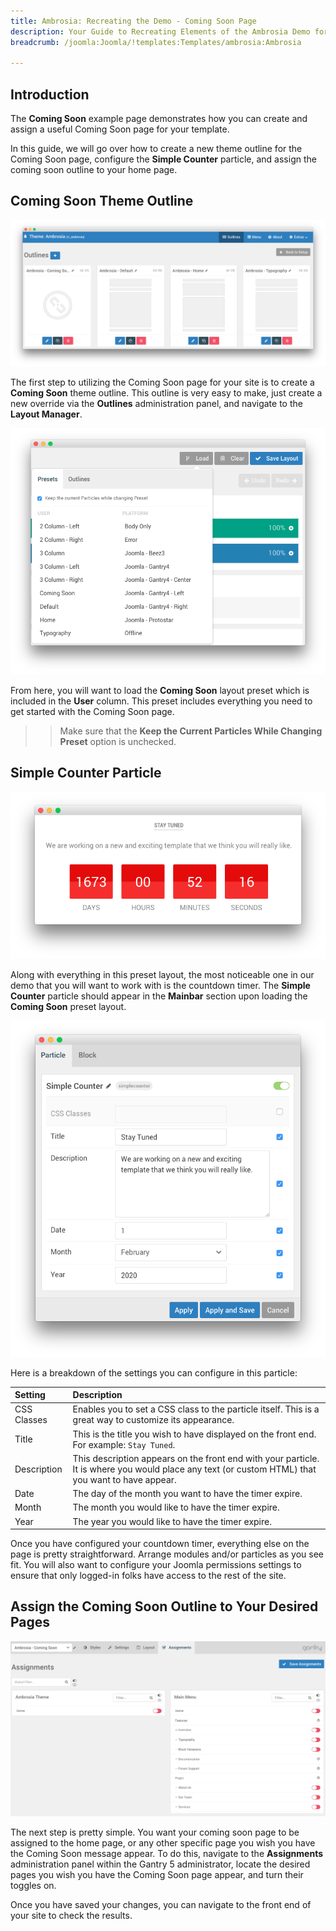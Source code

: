 ```yaml
---
title: Ambrosia: Recreating the Demo - Coming Soon Page
description: Your Guide to Recreating Elements of the Ambrosia Demo for Joomla
breadcrumb: /joomla:Joomla/!templates:Templates/ambrosia:Ambrosia

---
```


## Introduction

The **Coming Soon** example page demonstrates how you can create and assign a useful Coming Soon page for your template. 

In this guide, we will go over how to create a new theme outline for the Coming Soon page, configure the **Simple Counter** particle, and assign the coming soon outline to your home page.

## Coming Soon Theme Outline

![Coming Soon](assets/comingsoon_1.png)

The first step to utilizing the Coming Soon page for your site is to create a **Coming Soon** theme outline. This outline is very easy to make, just create a new override via the **Outlines** administration panel, and navigate to the **Layout Manager**. 

![Coming Soon](assets/comingsoon_2.png)

From here, you will want to load the **Coming Soon** layout preset which is included in the **User** column. This preset includes everything you need to get started with the Coming Soon page.

>> Make sure that the **Keep the Current Particles While Changing Preset** option is unchecked.

## Simple Counter Particle

![Simple Counter](assets/comingsoon_4.png)

Along with everything in this preset layout, the most noticeable one in our demo that you will want to work with is the countdown timer. The **Simple Counter** particle should appear in the **Mainbar** section upon loading the **Coming Soon** preset layout. 

![Simple Counter](assets/comingsoon_3.png)

Here is a breakdown of the settings you can configure in this particle:

| Setting     | Description                                                                                                                                       |
| :-----      | :-----                                                                                                                                            |
| CSS Classes | Enables you to set a CSS class to the particle itself. This is a great way to customize its appearance.                                           |
| Title       | This is the title you wish to have displayed on the front end. For example: `Stay Tuned`.                                                         |
| Description | This description appears on the front end with your particle. It is where you would place any text (or custom HTML) that you want to have appear. |
| Date        | The day of the month you want to have the timer expire.                                                                                           |
| Month       | The month you would like to have the timer expire.                                                                                                |
| Year        | The year you would like to have the timer expire.                                                                                                 |

Once you have configured your countdown timer, everything else on the page is pretty straightforward. Arrange modules and/or particles as you see fit. You will also want to configure your Joomla permissions settings to ensure that only logged-in folks have access to the rest of the site.

## Assign the Coming Soon Outline to Your Desired Pages

![Simple Counter](assets/comingsoon_5.png)

The next step is pretty simple. You want your coming soon page to be assigned to the home page, or any other specific page you wish you have the Coming Soon message appear. To do this, navigate to the **Assignments** administration panel within the Gantry 5 administrator, locate the desired pages you wish you have the Coming Soon page appear, and turn their toggles on.

Once you have saved your changes, you can navigate to the front end of your site to check the results.